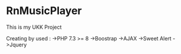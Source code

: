 # RnMusicPlayer
This is  my UKK Project  

Creating by used : 
->PHP 7.3 >= 8
->Boostrap 
->AJAX
->Sweet Alert 
->Jquery

